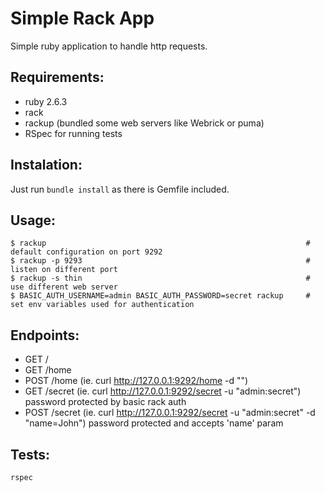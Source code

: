 # Simple Rack App

Simple ruby application to handle http requests.

## Requirements:
- ruby 2.6.3
- rack
- rackup (bundled some web servers like Webrick or puma)
- RSpec for running tests
 
## Instalation:
Just run `bundle install` as there is Gemfile included.

## Usage:

```
$ rackup                                                          # default configuration on port 9292
$ rackup -p 9293                                                  # listen on different port
$ rackup -s thin                                                  # use different web server
$ BASIC_AUTH_USERNAME=admin BASIC_AUTH_PASSWORD=secret rackup     # set env variables used for authentication
```

## Endpoints:

- GET /
- GET /home
- POST /home (ie. curl http://127.0.0.1:9292/home -d "")
- GET /secret (ie. curl http://127.0.0.1:9292/secret -u "admin:secret")
  password protected by basic rack auth
- POST /secret (ie. curl http://127.0.0.1:9292/secret -u "admin:secret" -d "name=John")
  password protected and accepts 'name' param

## Tests:

`rspec`
